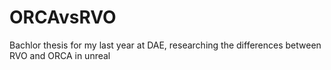 # ORCAvsRVO
Bachlor thesis for my last year at DAE, researching the differences between RVO and ORCA in unreal
